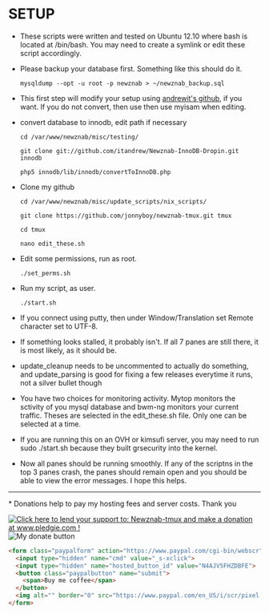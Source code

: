 # SETUP

 * These scripts were written and tested on Ubuntu 12.10 where bash is located at /bin/bash. You may need to create a symlink or edit these script accordingly.

 * Please backup your database first. Something like this should do it.

    `mysqldump --opt -u root -p newznab > ~/newznab_backup.sql`

 * This first step will modify your setup using [andrewit's github](https://github.com/itandrew/Newznab-InnoDB-Dropin.git), if you want. If you do not convert, then use then use myisam when editing.
 * convert database to innodb, edit path if necessary

    `cd /var/www/newznab/misc/testing/`
    
    `git clone git://github.com/itandrew/Newznab-InnoDB-Dropin.git innodb`
    
    `php5 innodb/lib/innodb/convertToInnoDB.php`

 * Clone my github

    `cd /var/www/newznab/misc/update_scripts/nix_scripts/`

    `git clone https://github.com/jonnyboy/newznab-tmux.git tmux`
    
    `cd tmux`
    
    `nano edit_these.sh`

 * Edit some permissions, run as root.

    `./set_perms.sh`

 * Run my script, as user.

    `./start.sh`
    
 * If you connect using putty, then under Window/Translation set Remote character set to UTF-8.

 * If something looks stalled, it probably isn't. If all 7 panes are still there, it is most likely, as it should be.
 
 * update_cleanup needs to be uncommented to actually do something, and update_parsing is good for fixing a few releases everytime it runs, not a silver bullet though

 * You have two choices for monitoring activity. Mytop monitors the sctivity of you mysql database and bwm-ng monitors your current traffic. Theses are selected in the edit_these.sh file. Only one can be selected at a time.



 * If you are running this on an OVH or kimsufi server, you may need to run sudo ./start.sh because they built grsecurity into the kernel.
    
 * Now all panes should be running smoothly. If any of the scriptns in the top 3 panes crash, the panes should remain open and you should be able to view the error messages. I hope this helps.



<hr>
 * Donations help to pay my hosting fees and server costs. Thank you

<a href='http://www.pledgie.com/campaigns/18980'><img alt='Click here to lend your support to: Newznab-tmux and make a donation at www.pledgie.com !' src='http://www.pledgie.com/campaigns/18980.png?skin_name=chrome' border='0' /></a>![My donate button](https://github.com/ttscoff/JekyllPlugins/blob/master/Donation/DonateButton.gif?raw=true)
```html
<form class="paypalform" action="https://www.paypal.com/cgi-bin/webscr" method="post">
  <input type="hidden" name="cmd" value="_s-xclick">
  <input type="hidden" name="hosted_button_id" value="N4AJV5FHZDBFE">
  <button class="paypalbutton" name="submit">
    <span>Buy me coffee</span>
  </button>
  <img alt="" border="0" src="https://www.paypal.com/en_US/i/scr/pixel.gif" width="1" height="1">
</form>
```

